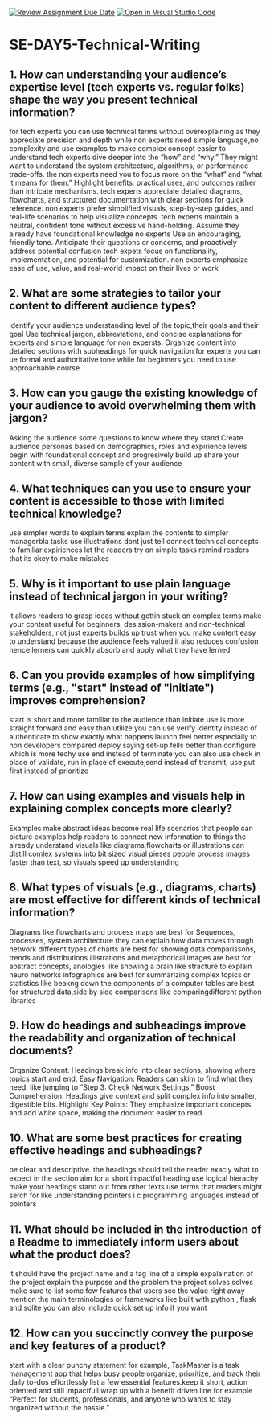 [![Review Assignment Due Date](https://classroom.github.com/assets/deadline-readme-button-22041afd0340ce965d47ae6ef1cefeee28c7c493a6346c4f15d667ab976d596c.svg)](https://classroom.github.com/a/zsAR-pyY)
[![Open in Visual Studio Code](https://classroom.github.com/assets/open-in-vscode-2e0aaae1b6195c2367325f4f02e2d04e9abb55f0b24a779b69b11b9e10269abc.svg)](https://classroom.github.com/online_ide?assignment_repo_id=18469416&assignment_repo_type=AssignmentRepo)
# SE-DAY5-Technical-Writing
## 1. How can understanding your audience’s expertise level (tech experts vs. regular folks) shape the way you present technical information?
for tech experts you can use technical terms without overexplaining as they appreciate precision and depth while non experts need simple language,no complexity and use examples to make complex concept easier to understand
tech experts dive deeper into the “how” and “why.” They might want to understand the system architecture, algorithms, or performance trade-offs.
the non experts need you to focus more on the “what” and “what it means for them.” Highlight benefits, practical uses, and outcomes rather than intricate mechanisms.
tech experts appreciate detailed diagrams, flowcharts, and structured documentation with clear sections for quick reference.
non experts prefer simplified visuals, step-by-step guides, and real-life scenarios to help visualize concepts.
tech experts maintain a neutral, confident tone without excessive hand-holding. Assume they already have foundational knowledge
no experts Use an encouraging, friendly tone. Anticipate their questions or concerns, and proactively address potential confusion
tech expets focus on functionality, implementation, and potential for customization.
non experts emphasize ease of use, value, and real-world impact on their lives or work






## 2. What are some strategies to tailor your content to different audience types?
identify your audience understanding level of the topic,their goals and their goal
Use technical jargon, abbreviations, and concise explanations for experts and simple language for non expersts.
Organize content into detailed sections with subheadings for quick navigation
for experts you can ue formal and authoritative tone while for beginners you need to use approachable course



## 3. How can you gauge the existing knowledge of your audience to avoid overwhelming them with jargon?
Asking the audience some questions to know where they stand
Create audience personas based on demographics, roles and expirience levels
begin with foundational concept and progresively build up
share your content with small, diverse sample of your audience

## 4. What techniques can you use to ensure your content is accessible to those with limited technical knowledge?
use simpler words to explain terms
explain the contents to simpler managerbla tasks
use illustrations dont just tell
connect technical concepts to familiar expiriences
let the readers try on simple tasks 
remind readers that its okey to make mistakes

## 5. Why is it important to use plain language instead of technical jargon in your writing?
it allows readers to grasp ideas without gettin stuck on complex terms 
make your content useful for beginners, desission-makers and non-technical stakeholders, not just experts
builds up trust when you make content easy to understand because the audience feels valued
it also reduces confusion hence lerners can quickly absorb and apply what they have lerned


## 6. Can you provide examples of how simplifying terms (e.g., "start" instead of "initiate") improves comprehension?
start is short and more familiar to the audience than initiate
use is more straight forward and easy than utilize
you can use verify identity instead of authenticate to show exactly what happens 
launch feel better especially to non developers compared deploy
saying set-up fells better than configure which is more techy
use end instead of terminate
you can also use check in place of validate, run in place of execute,send instead of transmit, use put first instead of prioritize

## 7. How can using examples and visuals help in explaining complex concepts more clearly?
Examples make abstract ideas become real life scenarios that people can picture
examples help readers to connect new information to things the already understand
visuals like diagrams,flowcharts or illustrations can distill comlex systems into bit sized visual pieses
people process images faster than text, so visuals speed up understanding



## 8. What types of visuals (e.g., diagrams, charts) are most effective for different kinds of technical information?
Diagrams like flowcharts and process maps are best for Sequences, processes, system architecture
they can explain how data moves through network
different types of charts are best for showing data comparissons, trends and distributions
illistrations and metaphorical images are best for abstract concepts, anologies like showing a brain like stracture to explain neuro networks
infographics are best for summarizing complex topics or statistics like beakng down the components of a computer
tables are best for structured data,side by side comparisons like comparingdifferent python libraries

## 9. How do headings and subheadings improve the readability and organization of technical documents?
Organize Content: Headings break info into clear sections, showing where topics start and end.
Easy Navigation: Readers can skim to find what they need, like jumping to “Step 3: Check Network Settings.”
Boost Comprehension: Headings give context and split complex info into smaller, digestible bits.
Highlight Key Points: They emphasize important concepts and add white space, making the document easier to read.

## 10. What are some best practices for creating effective headings and subheadings?
be clear and descriptive. the headings should tell the reader exacly what to expect in the section
aim for a short impactful heading
use logical hierachy
make your headings stand out from other texts
use terms that readers might serch for like understanding pointers i c programming languages instead of pointers
## 11. What should be included in the introduction of a Readme to immediately inform users about what the product does?
it should have the project name and a tag line of a simple expalaination of the project
explain the purpose and the problem the project solves solves
make sure to list some few features that users see the value right away
mention the main terminologies or frameworks like built with python , flask and sqlite
you can also include quick set up info if you want


## 12. How can you succinctly convey the purpose and key features of a product?

start with a clear punchy statement for example, TaskMaster is a task management app that helps busy people organize, prioritize, and track their daily to-dos effortlessly
list a few essential features.keep it short, action oriented and still impactfull
wrap up with a benefit driven line for example “Perfect for students, professionals, and anyone who wants to stay organized without the hassle.”

